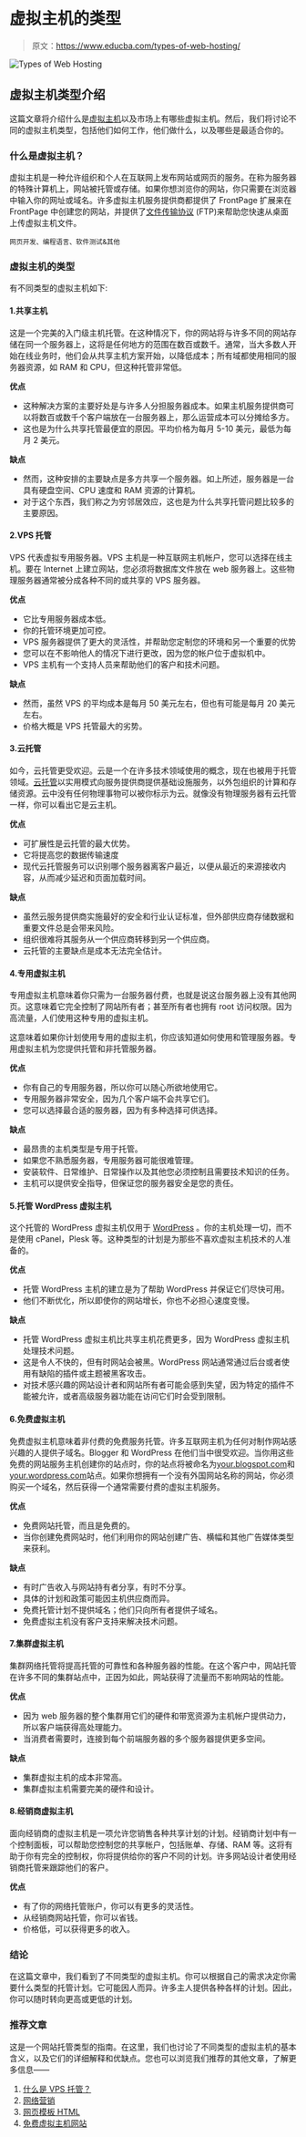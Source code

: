 # 虚拟主机的类型

> 原文：<https://www.educba.com/types-of-web-hosting/>

![Types of Web Hosting ](img/6fa672e2cf207a43d14128a145003a07.png)



## 虚拟主机类型介绍

这篇文章将介绍什么是[虚拟主机](https://www.educba.com/what-is-web-hosting/)以及市场上有哪些虚拟主机。然后，我们将讨论不同的虚拟主机类型，包括他们如何工作，他们做什么，以及哪些是最适合你的。

### 什么是虚拟主机？

虚拟主机是一种允许组织和个人在互联网上发布网站或网页的服务。在称为服务器的特殊计算机上，网站被托管或存储。如果你想浏览你的网站，你只需要在浏览器中输入你的网址或域名。许多虚拟主机服务提供商都提供了 FrontPage 扩展来在 FrontPage 中创建您的网站，并提供了[文件传输协议](https://www.educba.com/what-is-ftp/) (FTP)来帮助您快速从桌面上传虚拟主机文件。

<small>网页开发、编程语言、软件测试&其他</small>

### 虚拟主机的类型

有不同类型的虚拟主机如下:

#### 1.共享主机

这是一个完美的入门级主机托管。在这种情况下，你的网站将与许多不同的网站存储在同一个服务器上，这将是任何地方的范围在数百或数千。通常，当大多数人开始在线业务时，他们会从共享主机方案开始，以降低成本；所有域都使用相同的服务器资源，如 RAM 和 CPU，但这种托管非常低。

**优点**

*   这种解决方案的主要好处是与许多人分担服务器成本。如果主机服务提供商可以将数百或数千个客户端放在一台服务器上，那么运营成本可以分摊给多方。
*   这也是为什么共享托管最便宜的原因。平均价格为每月 5-10 美元，最低为每月 2 美元。

**缺点**

*   然而，这种安排的主要缺点是多方共享一个服务器。如上所述，服务器是一台具有硬盘空间、CPU 速度和 RAM 资源的计算机。
*   对于这个东西，我们称之为穷邻居效应，这也是为什么共享托管问题比较多的主要原因。

#### 2.VPS 托管

VPS 代表虚拟专用服务器。VPS 主机是一种互联网主机帐户，您可以选择在线主机。要在 Internet 上建立网站，您必须将数据库文件放在 web 服务器上。这些物理服务器通常被分成各种不同的或共享的 VPS 服务器。

**优点**

*   它比专用服务器成本低。
*   你的托管环境更加可控。
*   VPS 服务器提供了更大的灵活性，并帮助您定制您的环境和另一个重要的优势
*   您可以在不影响他人的情况下进行更改，因为您的帐户位于虚拟机中。
*   VPS 主机有一个支持人员来帮助他们的客户和技术问题。

**缺点**

*   然而，虽然 VPS 的平均成本是每月 50 美元左右，但也有可能是每月 20 美元左右。
*   价格大概是 VPS 托管最大的劣势。

#### 3.云托管

如今，云托管更受欢迎。云是一个在许多技术领域使用的概念，现在也被用于托管领域。[云托管](https://www.educba.com/cloud-hosting-providers/)以实用模式向服务提供商提供基础设施服务，以外包组织的计算和存储资源。云中没有任何物理事物可以被你标示为云。就像没有物理服务器有云托管一样，你可以看出它是云主机。

**优点**

*   可扩展性是云托管的最大优势。
*   它将提高您的数据传输速度
*   现代云托管服务可以识别哪个服务器离客户最近，以便从最近的来源接收内容，从而减少延迟和页面加载时间。

**缺点**

*   虽然云服务提供商实施最好的安全和行业认证标准，但外部供应商存储数据和重要文件总是会带来风险。
*   组织很难将其服务从一个供应商转移到另一个供应商。
*   云托管的主要缺点是成本无法完全估计。

#### 4.专用虚拟主机

专用虚拟主机意味着你只需为一台服务器付费，也就是说这台服务器上没有其他网页。这意味着它完全控制了网站所有者；甚至所有者也拥有 root 访问权限。因为高流量，人们使用这种专用的虚拟主机。

这意味着如果你计划使用专用的虚拟主机，你应该知道如何使用和管理服务器。专用虚拟主机为您提供托管和非托管服务器。

**优点**

*   你有自己的专用服务器，所以你可以随心所欲地使用它。
*   专用服务器非常安全，因为几个客户端不会共享它们。
*   您可以选择最合适的服务器，因为有多种选择可供选择。

**缺点**

*   最昂贵的主机类型是专用于托管。
*   如果您不熟悉服务器，专用服务器可能很难管理。
*   安装软件、日常维护、日常操作以及其他您必须控制且需要技术知识的任务。
*   主机可以提供安全指导，但保证您的服务器安全是您的责任。

#### 5.托管 WordPress 虚拟主机

这个托管的 WordPress 虚拟主机仅用于 [WordPress](https://www.educba.com/what-is-wordpress/) 。你的主机处理一切，而不是使用 cPanel，Plesk 等。这种类型的计划是为那些不喜欢虚拟主机技术的人准备的。

**优点**

*   托管 WordPress 主机的建立是为了帮助 WordPress 并保证它们尽快可用。
*   他们不断优化，所以即使你的网站增长，你也不必担心速度变慢。

**缺点**

*   托管 WordPress 虚拟主机比共享主机花费更多，因为 WordPress 虚拟主机处理技术问题。
*   这是令人不快的，但有时网站会被黑。WordPress 网站通常通过后台或者使用有缺陷的插件或主题被黑客攻击。
*   对技术感兴趣的网站设计者和网站所有者可能会感到失望，因为特定的插件不能被允许，或者高级服务器功能在访问它们时会受到限制。

#### 6.免费虚拟主机

免费虚拟主机意味着非付费的免费服务托管。许多互联网主机为任何对制作网站感兴趣的人提供子域名。Blogger 和 WordPress 在他们当中很受欢迎。当你用这些免费的网站服务主机创建你的站点时，你的站点将被命名为[your.blogspot.com](http://your.blogspot.com/)和[your.wordpress.com](https://your.wordpress.com/)站点。如果你想拥有一个没有外国网站名称的网站，你必须购买一个域名，然后获得一个通常需要付费的虚拟主机服务。

**优点**

*   免费网站托管，而且是免费的。
*   当你创建免费网站时，他们利用你的网站创建广告、横幅和其他广告媒体类型来获利。

**缺点**

*   有时广告收入与网站持有者分享，有时不分享。
*   具体的计划和政策可能因主机供应商而异。
*   免费托管计划不提供域名；他们只向所有者提供子域名。
*   免费虚拟主机没有客户支持来解决技术问题。

#### 7.集群虚拟主机

集群网络托管将提高托管的可靠性和各种服务器的性能。在这个客户中，网站托管在许多不同的集群站点中，正因为如此，网站获得了流量而不影响网站的性能。

**优点**

*   因为 web 服务器的整个集群用它们的硬件和带宽资源为主机帐户提供动力，所以客户端获得高处理能力。
*   当消费者需要时，连接到每个前端服务器的多个服务器提供更多空间。

**缺点**

*   集群虚拟主机的成本非常高。
*   集群虚拟主机需要完美的硬件和设计。

#### 8.经销商虚拟主机

面向经销商的虚拟主机是一项允许您销售各种共享计划的计划。经销商计划中有一个控制面板，可以帮助您控制您的共享帐户，包括账单、存储、RAM 等。这将有助于你有完全的控制权，你将提供给你的客户不同的计划。许多网站设计者使用经销商托管来跟踪他们的客户。

**优点**

*   有了你的网络托管账户，你可以有更多的灵活性。
*   从经销商网站托管，你可以省钱。
*   价格低，可以获得更多的收入。

### 结论

在这篇文章中，我们看到了不同类型的虚拟主机。你可以根据自己的需求决定你需要什么类型的托管计划。它可能因人而异。许多主人提供各种各样的计划。因此，你可以随时转向更高或更低的计划。

### 推荐文章

这是一个网站托管类型的指南。在这里，我们也讨论了不同类型的虚拟主机的基本含义，以及它们的详细解释和优缺点。您也可以浏览我们推荐的其他文章，了解更多信息——

1.  [什么是 VPS 托管？](https://www.educba.com/what-is-vps-hosting/)
2.  [网络营销](https://www.educba.com/web-based-marketing/)
3.  [网页模板 HTML](https://www.educba.com/web-templates-html/)
4.  [免费虚拟主机网站](https://www.educba.com/free-web-hosting-sites/)






